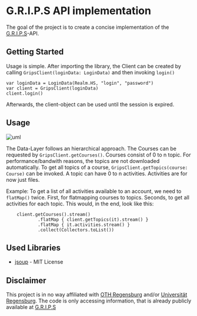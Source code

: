 # G.R.I.P.S API implementation
The goal of the project is to create a concise implementation of the [G.R.I.P.S](https://elearning.uni-regensburg.de)-API.

## Getting Started
Usage is simple. After importing the library, the Client can be created by calling `GripsClient(loginData: LoginData)` and then invoking `login()`

```
var loginData = LoginData(Realm.HS, "login", "password")
var client = GripsClient(loginData)
client.login() 
```

Afterwards, the client-object can be used until the session is expired.

## Usage

![uml](http://www.plantuml.com/plantuml/png/VP1D2i8m48NtEKMM_b0F44IgNOZWJYyGqg4EJISbCnL4lBknBRLkt6M-lFVc9JcBZT8rNZblcNKHkiZmL6kDfT4dadGYsu3H5ub8LHhT3LmDwVOGWWTBwgL6ypMqwFvwIs0NiHKCDAFM2TvH4DZeCx9iznFOVTD7-FXTu97gAIffXmVeLPODTOm-feLSU0IIJGNIquNhPKlLJn_r56zcTLGELARFUGC0)

The Data-Layer follows an hierarchical approach. The Courses can be requested by ``GripsClient.getCourses()``. Courses consist of 0 to n topic. For performance/bandwith reasons, the topics are not downloaded automatically. To get all topics of a course, ``GripsClient.getTopics(course: Course)`` can be invoked.
A topic can have 0 to n activities. Activities are for now just files.

Example: To get a list of all activities available to an account, we need to ``flatMap()`` twice. First, for flatmapping courses to topics. Seconds, to get all activities for each topic. This would, in the end, look like this:
```
    client.getCourses().stream()
            .flatMap { client.getTopics(it).stream() }
            .flatMap { it.activities.stream() }
            .collect(Collectors.toList())
```

## Used Libraries
- [jsoup](https://jsoup.org/) - MIT License

## Disclaimer
This project is in no way affiliated with [OTH Regensburg](https://oth-regensburg.de) and/or  [Universität Regensburg](http://www.uni-regensburg.de/). The code is only accessing information, that is already publicly available at [G.R.I.P.S](https://elearning.uni-regensburg.de) 
